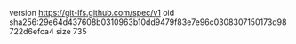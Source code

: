 version https://git-lfs.github.com/spec/v1
oid sha256:29e64d437608b0310963b10dd9479f83e7e96c0308307150173d98722d6efca4
size 735
